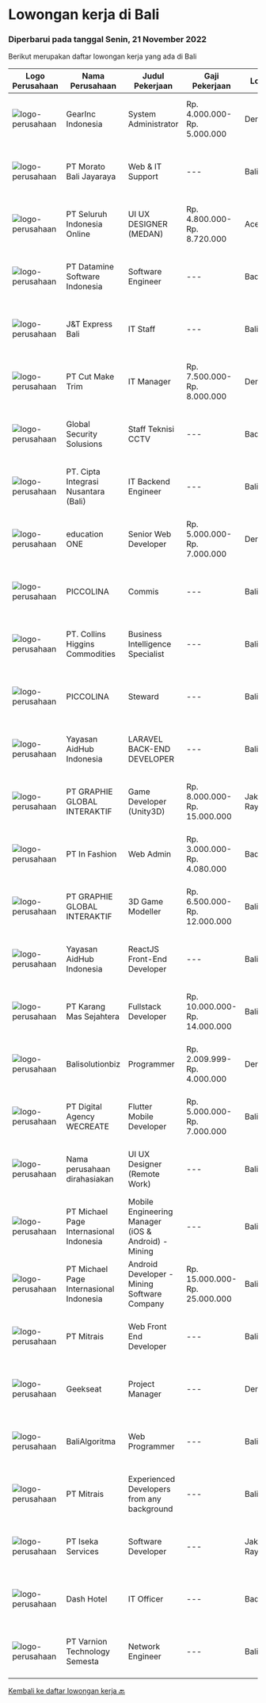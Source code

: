 
  # Lowongan kerja di Bali

  ### Diperbarui pada tanggal Senin, 21 November 2022

  Berikut merupakan daftar lowongan kerja yang ada di Bali

  |Logo Perusahaan | Nama Perusahaan | Judul Pekerjaan | Gaji Pekerjaan | Lokasi | Deskripsi | Tanggal diunggah | Pranala |
  | -------------- | --------------- | --------------- | --------- | --------- | -------------- | ------- | ----------- |
  |![logo-perusahaan](https://i.ibb.co/sqvTCh9/112815900-stock-vector-no-image-available-icon-flat-vector.webp)|GearInc Indonesia|System Administrator|Rp. 4.000.000-Rp. 5.000.000|Denpasar|ABOUT USGear Inc is a US software engineering company started by industry veterans with 8+ years of Silicon Valley experience. We strive to provide...|Jumat, 18 November 2022|https://www.jobstreet.co.id/id/job/system-administrator-4099937?token=0~3239e23c-8a59-451a-85db-490fe1200852&sectionRank=1&jobId=jobstreet-id-job-4099937|
|![logo-perusahaan](https://image-service-cdn.seek.com.au/42cae1dcdda9d32ab9ec1a9fa0de5052519bd7bc/ee4dce1061f3f616224767ad58cb2fc751b8d2dc)|PT Morato Bali Jayaraya|Web & IT Support|---|Bali|Responsibilities:·        Website and software application designing, building, or maintaining.·        Using scripting or authoring languages,...|Jumat, 18 November 2022|https://www.jobstreet.co.id/id/job/web-it-support-4111319?token=0~3239e23c-8a59-451a-85db-490fe1200852&sectionRank=2&jobId=jobstreet-id-job-4111319|
|![logo-perusahaan](https://image-service-cdn.seek.com.au/c768f0670f8f8212da7de609b6af9d0b2e5134cc/ee4dce1061f3f616224767ad58cb2fc751b8d2dc)|PT Seluruh Indonesia Online|UI UX DESIGNER (MEDAN)|Rp. 4.800.000-Rp. 8.720.000|Aceh|# Memiliki pengalaman di atas# Penempatan di kota Medan# Interview di lakukan secara Online dan Offline# Harus melewati tahapan seleksi sesuai sop...|Jumat, 18 November 2022|https://www.jobstreet.co.id/id/job/ui-ux-designer-medan-4111329?token=0~3239e23c-8a59-451a-85db-490fe1200852&sectionRank=3&jobId=jobstreet-id-job-4111329|
|![logo-perusahaan](https://image-service-cdn.seek.com.au/5b5f024550c64ddd5d7ef7093b37b6ff543dd829/ee4dce1061f3f616224767ad58cb2fc751b8d2dc)|PT Datamine Software Indonesia|Software Engineer|---|Badung|About the BusinessDatamine is a world leading provider of sustainable mining software solutions and services. With over 700 team members and offices...|Minggu, 20 November 2022|https://www.jobstreet.co.id/id/job/software-engineer-4102715?token=0~3239e23c-8a59-451a-85db-490fe1200852&sectionRank=4&jobId=jobstreet-id-job-4102715|
|![logo-perusahaan](https://i.ibb.co/sqvTCh9/112815900-stock-vector-no-image-available-icon-flat-vector.webp)|J&T Express Bali|IT Staff|---|Bali|Penempatan di Pemogan, Denpasar SelatanPendidikan S1 Teknik Informatika/Ilmu Komputer/Sistem Informasi/Manajemen Informatika (terbuka untuk Fresh...|Minggu, 20 November 2022|https://www.jobstreet.co.id/id/job/it-staff-1033744905?token=0~3239e23c-8a59-451a-85db-490fe1200852&sectionRank=5&jobId=jobstreet-id-job-1033744905|
|![logo-perusahaan](https://image-service-cdn.seek.com.au/96dc6d56307920705b85d5181a9dcf3f3abd280c/ee4dce1061f3f616224767ad58cb2fc751b8d2dc)|PT Cut Make Trim|IT Manager|Rp. 7.500.000-Rp. 8.000.000|Denpasar|Summary of Position:  Oversee and coordinate the planning, organizing, and maintenance essential IT operations including operating system, security...|Kamis, 17 November 2022|https://www.jobstreet.co.id/id/job/it-manager-4109837?token=0~3239e23c-8a59-451a-85db-490fe1200852&sectionRank=6&jobId=jobstreet-id-job-4109837|
|![logo-perusahaan](https://i.ibb.co/sqvTCh9/112815900-stock-vector-no-image-available-icon-flat-vector.webp)|Global Security Solusions|Staff Teknisi CCTV|---|Badung|We are hiring eletric technician for cctv Tau cara mengunakan alat Mahir Berbahasa Inggris Mahir dalam melakukan perkabelan dan cctv Profesional dalam...|Minggu, 20 November 2022|https://www.jobstreet.co.id/id/job/staff-teknisi-cctv-1033582200?token=0~3239e23c-8a59-451a-85db-490fe1200852&sectionRank=7&jobId=jobstreet-id-job-1033582200|
|![logo-perusahaan](https://image-service-cdn.seek.com.au/74ec2d3fbf2b4f74d355f854cd06678102564430/ee4dce1061f3f616224767ad58cb2fc751b8d2dc)|PT. Cipta Integrasi Nusantara (Bali)|IT Backend Engineer|---|Bali|Qualifications:  Graduated from major in computer science / software engineering / information technology Have experience with PostgreSQL Preferably...|Rabu, 16 November 2022|https://www.jobstreet.co.id/id/job/it-backend-engineer-4108682?token=0~3239e23c-8a59-451a-85db-490fe1200852&sectionRank=8&jobId=jobstreet-id-job-4108682|
|![logo-perusahaan](https://image-service-cdn.seek.com.au/c05581680914cf46d7f6856015656c07552d502e/ee4dce1061f3f616224767ad58cb2fc751b8d2dc)|education ONE|Senior Web Developer|Rp. 5.000.000-Rp. 7.000.000|Denpasar|Job Description : Design website pages that are user-friendly, attractive, and engaging, while remaining true to the company brand and promoting the...|Kamis, 17 November 2022|https://www.jobstreet.co.id/id/job/senior-web-developer-4097169?token=0~3239e23c-8a59-451a-85db-490fe1200852&sectionRank=9&jobId=jobstreet-id-job-4097169|
|![logo-perusahaan](https://i.ibb.co/sqvTCh9/112815900-stock-vector-no-image-available-icon-flat-vector.webp)|PICCOLINA|Commis|---|Bali|Qualifications- 2 year experience in the similar position- Good attitude and work ethics- Ability to work individually or in a team- Able to work on...|Minggu, 20 November 2022|https://www.jobstreet.co.id/id/job/commis-1033773639?token=0~3239e23c-8a59-451a-85db-490fe1200852&sectionRank=10&jobId=jobstreet-id-job-1033773639|
|![logo-perusahaan](https://image-service-cdn.seek.com.au/d826ce72898b852d1f28e2ccceafcb2d6253a43e/ee4dce1061f3f616224767ad58cb2fc751b8d2dc)|PT. Collins Higgins Commodities|Business Intelligence Specialist|---|Bali|CHC is seeking a skilled Analyst/Developer with minimum 3-5 years experience working with Power BI who has demonstrated experience in designing,...|Jumat, 18 November 2022|https://www.jobstreet.co.id/id/job/business-intelligence-specialist-4112348?token=0~3239e23c-8a59-451a-85db-490fe1200852&sectionRank=11&jobId=jobstreet-id-job-4112348|
|![logo-perusahaan](https://i.ibb.co/sqvTCh9/112815900-stock-vector-no-image-available-icon-flat-vector.webp)|PICCOLINA|Steward|---|Bali|Qualifications- 2 year experience in the similar position- Good attitude and work ethics- Ability to work individually or in a team- Able to work on...|Minggu, 20 November 2022|https://www.jobstreet.co.id/id/job/steward-1033773711?token=0~3239e23c-8a59-451a-85db-490fe1200852&sectionRank=12&jobId=jobstreet-id-job-1033773711|
|![logo-perusahaan](https://image-service-cdn.seek.com.au/e9f18f470a6962bbc865eb3b19b435e6ba2ab907/ee4dce1061f3f616224767ad58cb2fc751b8d2dc)|Yayasan AidHub Indonesia|LARAVEL BACK-END DEVELOPER|---|Bali|Responsibilities: This role will report to the IT Manager Maintain and upgrade the software following deployment Develop individual functional...|Rabu, 16 November 2022|https://www.jobstreet.co.id/id/job/laravel-back-end-developer-4088973?token=0~3239e23c-8a59-451a-85db-490fe1200852&sectionRank=13&jobId=jobstreet-id-job-4088973|
|![logo-perusahaan](https://image-service-cdn.seek.com.au/4cf2a680e40684f2c1e45f1d04725525a26ebc67/ee4dce1061f3f616224767ad58cb2fc751b8d2dc)|PT GRAPHIE GLOBAL INTERAKTIF|Game Developer (Unity3D)|Rp. 8.000.000-Rp. 15.000.000|Jakarta Raya|Deskripsi Pekerjaan : Usia maksimal 40 tahun Pendidikan terakhir minimal D3 Menyenangi dunia aplikasi komputer dan pembuatan game Mempunyai kemampuan...|Kamis, 17 November 2022|https://www.jobstreet.co.id/id/job/game-developer-unity3d-4097437?token=0~3239e23c-8a59-451a-85db-490fe1200852&sectionRank=14&jobId=jobstreet-id-job-4097437|
|![logo-perusahaan](https://image-service-cdn.seek.com.au/99ccc0096dc1e58f96b75a1f238e7d9598eff05d/ee4dce1061f3f616224767ad58cb2fc751b8d2dc)|PT In Fashion|Web Admin|Rp. 3.000.000-Rp. 4.080.000|Badung|Roles and Responsibilities Updating the websites according to plan. Uploading products to our online store. Editing product images (creating banner,...|Kamis, 17 November 2022|https://www.jobstreet.co.id/id/job/web-admin-4098665?token=0~3239e23c-8a59-451a-85db-490fe1200852&sectionRank=15&jobId=jobstreet-id-job-4098665|
|![logo-perusahaan](https://image-service-cdn.seek.com.au/f9a751ea24d68e4658d0eb7882e2db58a9b95cb0/ee4dce1061f3f616224767ad58cb2fc751b8d2dc)|PT GRAPHIE GLOBAL INTERAKTIF|3D Game Modeller|Rp. 6.500.000-Rp. 12.000.000|Bali|Job Responsibilities: Creating 3D Model character for game Smoothing a 3D file Editing 3D File UV Unwrap texturing Humanoid Rigging Required Software...|Rabu, 16 November 2022|https://www.jobstreet.co.id/id/job/3d-game-modeller-4095478?token=0~3239e23c-8a59-451a-85db-490fe1200852&sectionRank=16&jobId=jobstreet-id-job-4095478|
|![logo-perusahaan](https://image-service-cdn.seek.com.au/e9f18f470a6962bbc865eb3b19b435e6ba2ab907/ee4dce1061f3f616224767ad58cb2fc751b8d2dc)|Yayasan AidHub Indonesia|ReactJS Front-End Developer|---|Bali|Responsibilities:This role will report to the IT Manager Maintain and upgrade the software following deployment Manage the end-to-end life cycle of...|Rabu, 16 November 2022|https://www.jobstreet.co.id/id/job/reactjs-front-end-developer-4088979?token=0~3239e23c-8a59-451a-85db-490fe1200852&sectionRank=17&jobId=jobstreet-id-job-4088979|
|![logo-perusahaan](https://image-service-cdn.seek.com.au/46eaa99b480ebc058935ab7c7ca5cf5c2f46d6da/ee4dce1061f3f616224767ad58cb2fc751b8d2dc)|PT Karang Mas Sejahtera|Fullstack Developer|Rp. 10.000.000-Rp. 14.000.000|Bali|Job Description: Researching, designing, implementing, and managing software programs Testing and evaluating new programs Identifying areas for...|Rabu, 16 November 2022|https://www.jobstreet.co.id/id/job/fullstack-developer-4109385?token=0~3239e23c-8a59-451a-85db-490fe1200852&sectionRank=18&jobId=jobstreet-id-job-4109385|
|![logo-perusahaan](https://i.ibb.co/sqvTCh9/112815900-stock-vector-no-image-available-icon-flat-vector.webp)|Balisolutionbiz|Programmer|Rp. 2.009.999-Rp. 4.000.000|Denpasar|Balisolutionbiz yang bergerak dibidang software development dan konsultan membutuhkan programmer webbase ataupun desktop.syarat : minimal lulusan SMK...|Kamis, 17 November 2022|https://www.jobstreet.co.id/id/job/programmer-4109874?token=0~3239e23c-8a59-451a-85db-490fe1200852&sectionRank=19&jobId=jobstreet-id-job-4109874|
|![logo-perusahaan](https://image-service-cdn.seek.com.au/bbf730ee497faf25aafae93ef5a5b7da7c782a98/ee4dce1061f3f616224767ad58cb2fc751b8d2dc)|PT Digital Agency WECREATE|Flutter Mobile Developer|Rp. 5.000.000-Rp. 7.000.000|Bali|We are looking for an experienced Flutter Mobile Developer to help us complete a project. Its very important that you have experience with BLoC...|Kamis, 17 November 2022|https://www.jobstreet.co.id/id/job/flutter-mobile-developer-4097762?token=0~3239e23c-8a59-451a-85db-490fe1200852&sectionRank=20&jobId=jobstreet-id-job-4097762|
|![logo-perusahaan](https://i.ibb.co/sqvTCh9/112815900-stock-vector-no-image-available-icon-flat-vector.webp)|Nama perusahaan dirahasiakan|UI UX Designer (Remote Work)|---|Bali|We are looking for UI/UX Designers to join our in-house product development team.Responsibilities include gathering user requirements, designing...|Senin, 14 November 2022|https://www.jobstreet.co.id/id/job/ui-ux-designer-remote-work-4104972?token=0~3239e23c-8a59-451a-85db-490fe1200852&sectionRank=21&jobId=jobstreet-id-job-4104972|
|![logo-perusahaan](https://image-service-cdn.seek.com.au/6f9556b46c1b5cc7aedf100dfc0ed24c4de1fe86/ee4dce1061f3f616224767ad58cb2fc751b8d2dc)|PT Michael Page Internasional Indonesia|Mobile Engineering Manager (iOS & Android) - Mining|---|Bali|In this role, you will lead the Indonesian Software Team and work closely with Product Management and Subject Matter Experts (SMEs) to maintain and...|Selasa, 15 November 2022|https://www.jobstreet.co.id/id/job/mobile-engineering-manager-ios-android-mining-4107252?token=0~3239e23c-8a59-451a-85db-490fe1200852&sectionRank=22&jobId=jobstreet-id-job-4107252|
|![logo-perusahaan](https://image-service-cdn.seek.com.au/6f9556b46c1b5cc7aedf100dfc0ed24c4de1fe86/ee4dce1061f3f616224767ad58cb2fc751b8d2dc)|PT Michael Page Internasional Indonesia|Android Developer - Mining Software Company|Rp. 15.000.000-Rp. 25.000.000|Bali|In this role, you will be working closely with subject matter experts to maintain and extend Discover Mobile features and create state of the art...|Selasa, 15 November 2022|https://www.jobstreet.co.id/id/job/android-developer-mining-software-company-4107084?token=0~3239e23c-8a59-451a-85db-490fe1200852&sectionRank=23&jobId=jobstreet-id-job-4107084|
|![logo-perusahaan](https://image-service-cdn.seek.com.au/969b0c47f133a1e0155056a5d964c63953dd6304/ee4dce1061f3f616224767ad58cb2fc751b8d2dc)|PT Mitrais|Web Front End Developer|---|Bali|Build your Career with Mitrais! We're looking for Web Front End Developer to be part of our team. What will you be doing?  Coding high-quality...|Senin, 14 November 2022|https://www.jobstreet.co.id/id/job/web-front-end-developer-4104350?token=0~3239e23c-8a59-451a-85db-490fe1200852&sectionRank=24&jobId=jobstreet-id-job-4104350|
|![logo-perusahaan](https://image-service-cdn.seek.com.au/a94166d692fda70a364e9d5191d7ced8a65f1597/ee4dce1061f3f616224767ad58cb2fc751b8d2dc)|Geekseat|Project Manager|---|Denpasar|Project Manager  The role of a Project Manager at Geekseat is managing your team by reporting and maintaining project timelines, minimising external...|Sabtu, 12 November 2022|https://www.jobstreet.co.id/id/job/project-manager-4092908?token=0~3239e23c-8a59-451a-85db-490fe1200852&sectionRank=25&jobId=jobstreet-id-job-4092908|
|![logo-perusahaan](https://i.ibb.co/sqvTCh9/112815900-stock-vector-no-image-available-icon-flat-vector.webp)|BaliAlgoritma|Web Programmer|---|Bali|Web ProgrammerSyarat dan Ketentuan: Tinggal di Tabanan Bali Lulusan Diploma/S1 Informatika Paham HTML dan CSS Menguasai bahasa pemrograman PHP...|Senin, 14 November 2022|https://www.jobstreet.co.id/id/job/web-programmer-4106889?token=0~3239e23c-8a59-451a-85db-490fe1200852&sectionRank=26&jobId=jobstreet-id-job-4106889|
|![logo-perusahaan](https://image-service-cdn.seek.com.au/969b0c47f133a1e0155056a5d964c63953dd6304/ee4dce1061f3f616224767ad58cb2fc751b8d2dc)|PT Mitrais|Experienced Developers from any background|---|Bali|Build your Career with Mitrais ! We're looking for experienced Software Engineers from any background to be part of our team. What will you be doing? ...|Senin, 14 November 2022|https://www.jobstreet.co.id/id/job/experienced-developers-from-any-background-4104343?token=0~3239e23c-8a59-451a-85db-490fe1200852&sectionRank=27&jobId=jobstreet-id-job-4104343|
|![logo-perusahaan](https://image-service-cdn.seek.com.au/5083a892c25e2f7feb65b67c313f4de79dc5a30a/ee4dce1061f3f616224767ad58cb2fc751b8d2dc)|PT Iseka Services|Software Developer|---|Jakarta Raya|PT Iseka Services is an exciting new technology provider whose main goal is to help companies of all sizes transfer to the Digital World utilising...|Sabtu, 12 November 2022|https://www.jobstreet.co.id/id/job/software-developer-4085280?token=0~3239e23c-8a59-451a-85db-490fe1200852&sectionRank=28&jobId=jobstreet-id-job-4085280|
|![logo-perusahaan](https://i.ibb.co/sqvTCh9/112815900-stock-vector-no-image-available-icon-flat-vector.webp)|Dash Hotel|IT Officer|---|Badung|Candidate must possess at least Bachelor's Degree in Computer Science/Information Technology or equivalent. At least 2 Year(s) of working experience...|Kamis, 10 November 2022|https://www.jobstreet.co.id/id/job/it-officer-4101778?token=0~3239e23c-8a59-451a-85db-490fe1200852&sectionRank=29&jobId=jobstreet-id-job-4101778|
|![logo-perusahaan](https://image-service-cdn.seek.com.au/375cecb905bde535223e037ad126fc87a8ab5d2d/ee4dce1061f3f616224767ad58cb2fc751b8d2dc)|PT Varnion Technology Semesta|Network Engineer|---|Bali|Job Description: Technical support client Standby shifting Installation Networking Hardware  Handling troubleshoot/problem solving...|Kamis, 10 November 2022|https://www.jobstreet.co.id/id/job/network-engineer-4103417?token=0~3239e23c-8a59-451a-85db-490fe1200852&sectionRank=30&jobId=jobstreet-id-job-4103417|


  [Kembali ke daftar lowongan kerja 🔙](../README.md#daftar-lowongan-kerja)
  